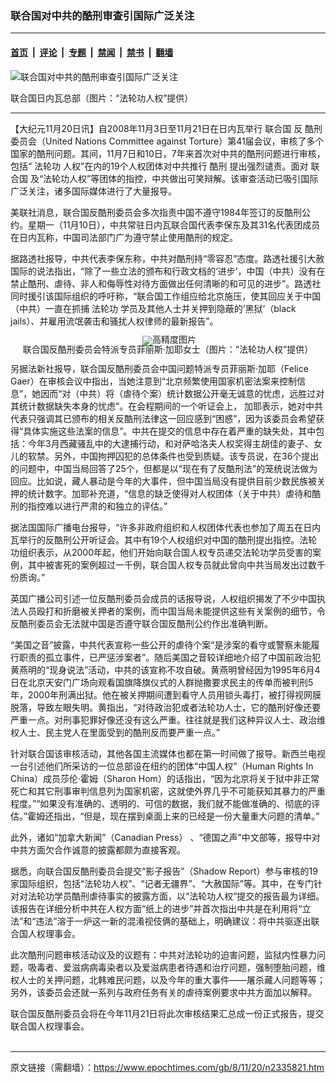 ### 联合国对中共的酷刑审查引国际广泛关注

---

#### [首页](../../../..?n2335821) &nbsp;|&nbsp; [评论](../../../../../epoch-comment?n2335821) &nbsp;|&nbsp; [专题](../../../../../epoch-special?n2335821) &nbsp;|&nbsp; [禁闻](../../../../../epoch-news?n2335821) &nbsp;|&nbsp; [禁书](../../../../../books?n2335821) &nbsp;|&nbsp; [翻墙](https://github.com/gfw-breaker/nogfw/blob/master/README.md?n2335821)


<div><img alt="联合国对中共的酷刑审查引国际广泛关注" class="attachment-djy_600_400 size-djy_600_400 wp-post-image" src="https://i.epochtimes.com/assets/uploads/2008/11/811200527461548-600x400.jpg"/>
<div class="caption">
 <p>
  联合国日内瓦总部（图片：“法轮功人权”提供）
 </p>
</div></div><hr/><div class="post_content" id="artbody" itemprop="articleBody">
 <!-- article content begin -->
 <p>
  【大纪元11月20日讯】自2008年11月3日至11月21日在日内瓦举行
  <ok href="https://www.epochtimes.com/gb/tag/%E8%81%94%E5%90%88%E5%9B%BD.html">
   联合国
  </ok>
  反
  <ok href="https://www.epochtimes.com/gb/tag/%E9%85%B7%E5%88%91.html">
   酷刑
  </ok>
  委员会（United Nations Committee against Torture）第41届会议，审核了多个国家的酷刑问题。其间，11月7日和10日，7年来首次对中共的酷刑问题进行审核，包括“
  <ok href="https://www.epochtimes.com/gb/tag/%E6%B3%95%E8%BD%AE%E5%8A%9F.html">
   法轮功
  </ok>
  人权”在内的19个人权团体对中共推行
  <ok href="https://www.epochtimes.com/gb/tag/%E9%85%B7%E5%88%91.html">
   酷刑
  </ok>
  提出强烈谴责。面对
  <ok href="https://www.epochtimes.com/gb/tag/%E8%81%94%E5%90%88%E5%9B%BD.html">
   联合国
  </ok>
  及“法轮功人权”等团体的指控，中共做出可笑辩解。该审查活动已吸引国际广泛关注，诸多国际媒体进行了大量报导。
 </p>
 <p>
  美联社消息，联合国反酷刑委员会多次指责中国不遵守1984年签订的反酷刑公约。星期一（11月10日），中共常驻日内瓦联合国代表李保东及其31名代表团成员在日内瓦称，中国司法部门广为遵守禁止使用酷刑的规定。
 </p>
 <p>
  据路透社报导，中共代表李保东称，中共对酷刑持“零容忍”态度。路透社援引大赦国际的说法指出，“除了一些立法的颁布和行政文档的‘进步’，中国（中共）没有在禁止酷刑、虐待、非人和侮辱性对待方面做出任何清晰的和可见的进步”。路透社同时援引该国际组织的呼吁称，“联合国工作组应给北京施压，使其回应关于中国（中共）一直在抓捕
  <ok href="https://www.epochtimes.com/gb/tag/%E6%B3%95%E8%BD%AE%E5%8A%9F.html">
   法轮功
  </ok>
  学员及其他人士并关押到隐蔽的‘黑狱’（black jails）、并雇用流氓袭击和骚扰人权律师的最新报告”。
 </p>
 <p>
  <!--image v 1.0-->
 </p>
 <div style="line-height: 90%; text-align: center;">
  <ok href=" https://i.epochtimes.com/assets/uploads/2015/10/811200527471548.jpg" rel="noreferrer noopener" target="_blank">
   <img alt="" class="size-large wp-image-7337810" src="https://i.epochtimes.com/assets/uploads/2015/10/811200527471548.jpg" title=""/>
  </ok>
  <img alt="高精度图片" border="0" src="//www.epochtimes.com/images/highRes.jpg"/>
  <br/>
  <span class="bn12">
   联合国反酷刑委员会特派专员菲丽斯‧加耶女士（图片：“法轮功人权”提供）
  </span>
 </div>
 <p>
  <!-- -->
 </p>
 <p>
  另据法新社报导，联合国反酷刑委员会中国问题特派专员菲丽斯‧加耶（Felice Gaer）在审核会议中指出，当她注意到“北京频繁使用国家机密法案来控制信息”，她因而“对（中共）将（虐待个案）统计数据公开毫无诚意的忧虑，远胜过对其统计数据缺失本身的忧虑”。在会程期间的一个听证会上， 加耶表示，她对中共代表只强调其已颁布的相关反酷刑法律这一回应感到“困惑”，因为该委员会希望获得“具体实施这些法案的信息”。中共在提交的信息中存在着严重的缺失处，其中包括：今年3月西藏骚乱中的大逮捕行动，和对萨哈洛夫人权奖得主胡佳的妻子、女儿的软禁。另外，中国拘押囚犯的总体条件也受到质疑。该专员说，在36个提出的问题中，中国当局回答了25个，但都是以“现在有了反酷刑法”的笼统说法做为回应。比如说，藏人暴动是今年的大事件，但中国当局没有提供目前少数民族被关押的统计数字。加耶补充道，“信息的缺乏使得对人权团体（关于中共）虐待和酷刑的指控难以进行严肃的和独立的评估。”
 </p>
 <p>
  据法国国际广播电台报导，“许多非政府组织和人权团体代表也参加了周五在日内瓦举行的反酷刑公开听证会。其中有19个人权组织对中国的酷刑提出指控。法轮功组织表示，从2000年起，他们开始向联合国人权专员递交法轮功学员受害的案例，其中被害死的案例超过一千例，联合国人权专员就此曾向中共当局发出过数千份质询。”
 </p>
 <p>
  英国广播公司引述一位反酷刑委员会成员的话报导说，人权组织揭发了不少中国执法人员殴打和折磨被关押者的案例，而中国当局未能提供这些有关案例的细节，令反酷刑委员会无法就中国是否遵守联合国反酷刑公约作出准确判断。
 </p>
 <p>
  “美国之音”披露，中共代表宣称一些公开的虐待个案“是涉案的看守或警察未能履行职责的孤立事件，已严惩涉案者”。随后美国之音较详细地介绍了中国前政治犯黄燕明的“现身说法”活动，中共的该宣称不攻自破。黄燕明曾经因为1995年6月4日在北京天安门广场向观看国旗降旗仪式的人群抛撒要求民主的传单而被判刑5年，2000年刑满出狱。他在被关押期间遭到看守人员用锁头毒打，被打得视网膜脱落，导致左眼失明。黄指出，“对待政治犯或者法轮功人士，它的酷刑好像还要严重一点。对刑事犯罪好像还没有这么严重。往往就是我们这种异议人士、政治维权人士、民主党人在里面受到的酷刑反而要严重一点。”
 </p>
 <p>
  针对联合国该审核活动，其他各国主流媒体也都在第一时间做了报导。新西兰电视一台引述他们所采访的一位总部设在纽约的团体“中国人权”（Human Rights In China）成员莎伦‧霍姆（Sharon Hom）的话指出，“因为北京将关于狱中非正常死亡和其它刑事审判信息列为国家机密，这就使外界几乎不可能获知其暴力的严重程度。”“如果没有准确的、透明的、可信的数据，我们就不能做准确的、彻底的评估。”霍姆还指出，“但是，现在摆到桌面上来的已经是一份大量重大问题的清单。”
 </p>
 <p>
  此外，诸如“加拿大新闻”（Canadian Press） 、“德国之声”中文部等，报导中对中共方面欠合作诚意的披露都颇为直接客观。
 </p>
 <p>
  据悉，向联合国反酷刑委员会提交“影子报告”（Shadow Report）参与审核的19家国际组织，包括“法轮功人权”、“记者无疆界”、“大赦国际”等。其中，在专门针对对法轮功学员酷刑虐待事实的披露方面，以“法轮功人权”提交的报告最为详细。该报告在详细分析中共在人权方面“纸上的进步”并首次指出中共是在利用将“立法”和“违法”溶于一炉这一新的混淆视伎俩的基础上，明确建议：将中共驱逐出联合国人权理事会。
 </p>
 <p>
  此次酷刑问题审核活动议及的议题有：中共对法轮功的迫害问题，监狱内性暴力问题，吸毒者、爱滋病病毒染者以及爱滋病患者待遇和治疗问题，强制堕胎问题，维权人士的关押问题，北韩难民问题，以及今年的重大事件——屠杀藏人问题等等；另外，该委员会还就一系列与政府任务有关的虐待案例要求中共方面加以解释。
 </p>
 <p>
  联合国反酷刑委员会将在今年11月21日将此次审核结果汇总成一份正式报告，提交联合国人权理事会。
  <br/>
  <font color="#ffffff">
   (http://www.dajiyuan.com)
  </font>
 </p>
 <!-- article content end -->
 <div id="below_article_ad">
 </div>
</div>


---

原文链接（需翻墙）：https://www.epochtimes.com/gb/8/11/20/n2335821.htm
